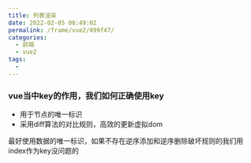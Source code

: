 ```yaml
---
title: 列表渲染
date: 2022-02-05 08:49:02
permalink: /frame/vue2/099f47/
categories: 
  - 前端
  - vue2
tags: 
  - 
---
```



### vue当中key的作用，我们如何正确使用key
* 用于节点的唯一标识
* 采用diff算法的对比规则，高效的更新虚拟dom  
  
最好使用数据的唯一标识，如果不存在逆序添加和逆序删除破坏规则的我们用index作为key没问题的
